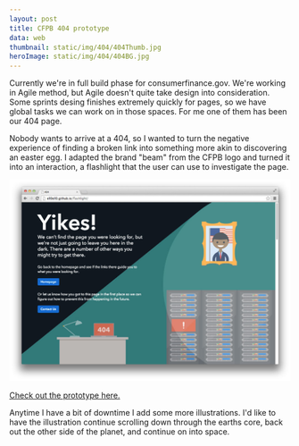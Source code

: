 ```yaml
---
layout: post
title: CFPB 404 prototype
data: web
thumbnail: static/img/404/404Thumb.jpg
heroImage: static/img/404/404BG.jpg
---
```


<p>Currently we're in full build phase for consumerfinance.gov. We're working in Agile method, but Agile doesn't quite take design into consideration. Some sprints desing finishes extremely quickly for pages, so we have global tasks we can work on in those spaces. For me one of them has been our 404 page.</P>

<p>Nobody wants to arrive at a 404, so I wanted to turn the negative experience of finding a broken link into something more akin to discovering an easter egg. I adapted the brand "beam" from the CFPB logo and turned it into an interaction, a flashlight that the user can use to investigate the page.</p>

<a href="http://ell0ell0.github.io/flashlight/"><img alt="404 preview" src="static/img/404/404.jpg"></a>

<a class="theme-txt-orange" href="http://ell0ell0.github.io/flashlight/">Check out the prototype here.</a>

<p>Anytime I have a bit of downtime I add some more illustrations. I'd like to have the illustration continue scrolling down through the earths core, back out the other side of the planet, and continue on into space.</p>